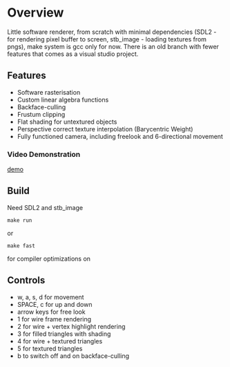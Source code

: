 # Overview
Little software renderer, from scratch with minimal dependencies (SDL2 - for rendering pixel buffer to screen, stb_image - loading textures from pngs), make system is gcc only for now. There is an old branch with fewer features that comes as a visual studio project.

## Features
- Software rasterisation
- Custom linear algebra functions
- Backface-culling
- Frustum clipping
- Flat shading for untextured objects
- Perspective correct texture interpolation (Barycentric Weight)
- Fully functioned camera, including freelook and 6-directional movement

### Video Demonstration
[demo](./demo/video.mp4)

## Build
Need SDL2 and stb_image
```
make run
```
or
```
make fast
```
for compiler optimizations on

## Controls
- w, a, s, d for movement
- SPACE, c for up and down
- arrow keys for free look
- 1 for wire frame rendering
- 2 for wire + vertex highlight rendering
- 3 for filled triangles with shading
- 4 for wire + textured triangles
- 5 for textured triangles
- b to switch off and on backface-culling
